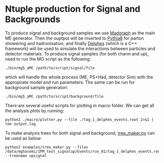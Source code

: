# Ntuple production for Signal and Backgrounds

To produce signal and background samples we use [Madgraph](http://madgraph.phys.ucl.ac.be/) as the main ME generator.
Then the ouptput will be inserted to [Pythia8](https://pythia.org/) for parton showering and hadronisation, and finally
[Delphes](https://cp3.irmp.ucl.ac.be/projects/delphes) (which is a C++ framework) will be used to simulate the interactions
between particles and detector materials. To produce signal samples (for both charm and up), need to run the MG script 
as the following:
```
./bin/mg5_aMC /path/to/script/signal/file
```
which will handle the whole process (ME, PS+Had, detector Sim) with the appropirate model and run parameters. 
The same can be run for background sample generaton:
```
./bin/mg5_aMC /path/to/script/background/file
```

There are several useful scripts for plotting in macro folder. We can get all the analysis plots by running:
 ```
 python2 ./macro/plotter.py --file ./tag_1_delphes_events.root 2>&1 | tee output.log
 ```

To make analysis trees for both signal and background, [tree_maker.py](https://github.com/mghasemi19/TopFC/blob/main/Ntuple_prod/macro/tree_maker.py) can be used as below:
```
python2 examples/tree_maker.py --files /data/mghasemi/IPM_test_signalup/Events/run_01/tag_1_delphes_events.root --treename upsignal
```
